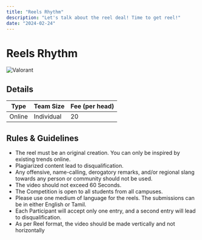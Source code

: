 ```yaml
---
title: "Reels Rhythm"
description: "‌Let's talk about the reel deal! Time to get reel!"
date: "2024-02-24"
---
```


# Reels Rhythm

<div class="lg:flex">
<img src="/posters/2024/reelsrhythm.jpg" alt="Valorant" class="w-full lg:w-96 mx-auto object-cover" />
</div>


## Details

| Type   | Team Size  | Fee (per head) |
| ------ | ---------- | -------------- |
| Online | Individual | 20             |

## Rules & Guidelines

-   The reel must be an original creation. You can only be inspired by existing trends online. 
-   Plagiarized content lead to disqualification.
-   Any offensive, name-calling, derogatory remarks, and/or regional slang towards any person or community should not be used.
-   The video should not exceed 60 Seconds.
-   The Competition is open to all students from all campuses.
-   Please use one medium of language for the reels. The submissions can be in either English or Tamil.
-   Each Participant will accept only one entry, and a second entry will lead to disqualification.
-   As per Reel format, the video should be made vertically and not horizontally

